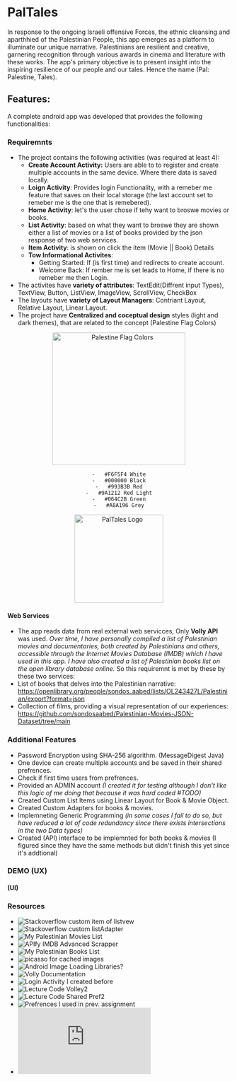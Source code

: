 # PalTales

In response to the ongoing Israeli offensive Forces, the ethnic cleansing and aparthhied of the Palestinian People, this app emerges as a platform to illuminate our unique narrative. Palestinians are resilient and creative, garnering recognition through various awards in cinema and literature with these works. The app's primary objective is to present insight into the inspiring resilience of our people and our tales. Hence the name (Pal: Palestine, Tales).

## Features:
A complete android app was developed that provides the following functionalities:
### Requiremnts
- The project contains the following activities (was required at least 4):
  - **Create Account Activity:** Users are able to to register and create multiple accounts in the same device. Where there data is saved locally.
  - **Loign Activity**: Provides login Functionality, with a remeber me feature that saves on their local storage (the last account set to remeber me is the one that is remebered).
  - **Home Activity**: let's the user chose if tehy want to broswe movies or books. 
  - **List Activity**: based on what they want to broswe they are shown either a list of movies or a list of books provided by the json response of two web services.
  - **Item Activity**: is shown on click the item (Movie || Book) Details
  - **Tow Informational Activites**:
    - Getting Started: If (is first time) and redirects to create account.
    - Welcome Back: If rember me is set leads to Home, if there is no remeber me then Login.
- The activites have **variety of attributes**: TextEdit(Diffrent input Types), TextView, Button, ListView, ImageView, ScrollView, CheckBox
- The layouts have **variety of Layout Managers**: Contriant Layout, Relative Layout, Linear Layout.
- The project have **Centralized and coceptual design** styles (light and dark themes), that are related to the concept (Palestine Flag Colors) 

<div align="center">
<img src="https://github.com/sondosaabed/PalTales/assets/65151701/fd07a2f8-c32e-4d45-8678-f27ed514be54" alt="Palestine Flag Colors" width="300">

    -	#F6F5F4 White
    -	#000000 Black
    -	#993B3B Red
    -	#9A1212 Red Light
    -	#064C2B Green
    -	#A8A196 Grey
  <img src="https://github.com/sondosaabed/PalTales/assets/65151701/3db20286-2448-43e8-83ba-e2076c44faa8" alt="PalTales Logo" width="200" height="200">
</div>

#### Web Services
- The app reads data from real external web servicces, Only **Volly API** was used.
_Over time, I have personally compiled a list of Palestinian movies and documentaries, both created by Palestinians and others, accessible through the Internet Movies Database (IMDB) which I have used in this app. I have also created a list of Palestinian books list on the open library database online._
So this requiremnt is met by these by these two services:
- List of books that delves into the Palestinian narrative: https://openlibrary.org/people/sondos_aabed/lists/OL243427L/Palestinian/export?format=json
- Collection of films, providing a visual representation of our experiences: https://github.com/sondosaabed/Palestinian-Movies-JSON-Dataset/tree/main

### Additional Features
- Password Encryption using SHA-256 algorithm. (MessageDigest Java)
- One device can create multiple accounts and be saved in their shared prefrences.
- Check if first time users from prefrences.
- Provided an ADMIN account _(I created it for testing although I don't like this logic of me doing that because it was hard coded #TODO)_
- Created Custom List Items using Linear Layout for Book & Movie Object.
- Created Custom Adapters for books & movies.
- Implemneting Generic Programming _(in some cases I fail to do so, but have reduced a lot of code redundancy since there exists intersections in the two Data types)_
- Created (API) interface to be implemnted for both books & movies (I figured since they have the same methods but didn't finish this yet since it's addtional)

### DEMO (UX)

#### (UI)

### Resources 
- ![Stackoverflow custom item of listvew](https://stackoverflow.com/questions/15832335/android-custom-row-item-for-listview)
- ![Stackoverflow custom listAdapter](https://stackoverflow.com/questions/8166497/custom-adapter-for-list-view)
- ![My Palestinian Movies List](https://www.imdb.com/list/ls563010565/?sort=alpha,asc&st_dt=&mode=detail&page=1)
- ![APIfy IMDB Advanced Scrapper](https://console.apify.com/actors/tFtRJkJ8nIiFx2Qq7/console)
- ![My Palestinian Books List](https://openlibrary.org/people/sondos_aabed/lists/OL243427L/Palestinian/export?format=json)
- ![picasso for cached images](https://github.com/square/picasso)
- ![Android Image Loading Libraries?](https://medium.com/@kostadin.georgiev90/android-image-loading-libraries-picasso-vs-glide-vs-coil-90e3fb6c0068)
- ![Volly Documentation](https://google.github.io/volley/)
- ![Login Activity I created before](https://github.com/sondosaabed/Mobile-Application-Login/)
- ![Lecture Code Volley2](https://github.com/szainbzu/volley2/)
- ![Lecture Code Shared Pref2 ](https://github.com/szainbzu/sharedprefs2)
- ![Prefrences I used in prev. assignment](https://github.com/sondosaabed/Taskaty/tree/main)
- ![Prev. Project I worked on Hash for password](https://github.com/sondosaabed/File-Carving-Tool/blob/main/model/CalculateCompareHash.java)
